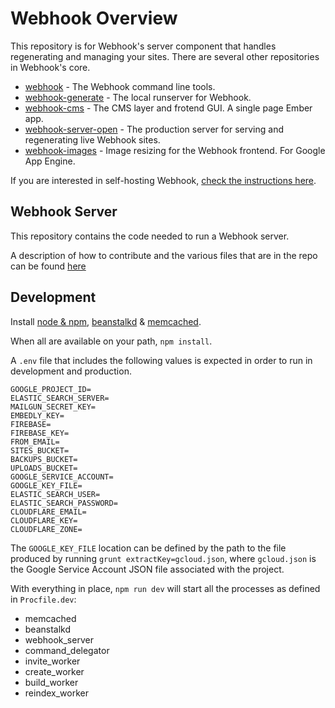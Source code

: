 # Webhook Overview

This repository is for Webhook's server component that handles regenerating and managing your sites. There are several other repositories in Webhook's core.

* [webhook](https://github.com/webhook/webhook) - The Webhook command line tools.
* [webhook-generate](https://github.com/webhook/webhook-generate) - The local runserver for Webhook.
* [webhook-cms](https://github.com/webhook/webhook-cms) - The CMS layer and frotend GUI. A single page Ember app.
* [webhook-server-open](https://github.com/webhook/webhook-server-open) - The production server for serving and regenerating live Webhook sites.
* [webhook-images](https://github.com/webhook/webhook-images) - Image resizing for the Webhook frontend. For Google App Engine.

If you are interested in self-hosting Webhook, [check the instructions here](http://www.webhook.com/docs/self-host-webhook/).

## Webhook Server

This repository contains the code needed to run a Webhook server.

A description of how to contribute and the various files that are in the repo can be found [here](https://github.com/webhook/webhook-server-open/blob/master/Contributing.md)

## Development

Install [node & npm](https://nodejs.org/en/download/), [beanstalkd](http://kr.github.io/beanstalkd/download.html) & [memcached](https://memcached.org/downloads).

When all are available on your path, `npm install`.

A `.env` file that includes the following values is expected in order to run in development and production.

```
GOOGLE_PROJECT_ID=
ELASTIC_SEARCH_SERVER=
MAILGUN_SECRET_KEY=
EMBEDLY_KEY=
FIREBASE=
FIREBASE_KEY=
FROM_EMAIL=
SITES_BUCKET=
BACKUPS_BUCKET=
UPLOADS_BUCKET=
GOOGLE_SERVICE_ACCOUNT=
GOOGLE_KEY_FILE=
ELASTIC_SEARCH_USER=
ELASTIC_SEARCH_PASSWORD=
CLOUDFLARE_EMAIL=
CLOUDFLARE_KEY=
CLOUDFLARE_ZONE=
```

The `GOOGLE_KEY_FILE` location can be defined by the path to the file produced by running `grunt extractKey=gcloud.json`, where `gcloud.json` is the Google Service Account JSON file associated with the project.


With everything in place, `npm run dev` will start all the processes as defined in `Procfile.dev`:

- memcached
- beanstalkd
- webhook_server
- command_delegator
- invite_worker
- create_worker
- build_worker
- reindex_worker

